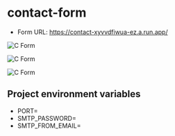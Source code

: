# contact-form
- Form URL: https://contact-xyvvdfiwua-ez.a.run.app/


![C Form](https://github.com/osag1e/contact-form/blob/main/images/thanks.png)


![C Form](https://github.com/osag1e/contact-form/blob/main/images/thanks.png)


![C Form](https://github.com/osag1e/contact-form/blob/main/images/thanks.png)


## Project environment variables
- PORT=
- SMTP_PASSWORD=
- SMTP_FROM_EMAIL=